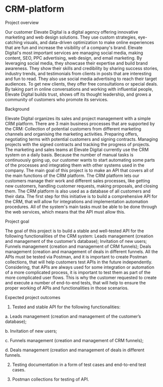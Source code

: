# CRM-platform
Project overview 

Our customer Elevate Digital is a digital agency offering innovative marketing and web design solutions. They use custom strategies, eye-catching visuals, and data-driven optimization to make online experiences that are fun and increase the visibility of a company's brand.
Elevate Digital's most important services are managing social media, making content, SEO, PPC advertising, web design, and email marketing. By leveraging social media, they showcase their expertise and build brand awareness. They show their skills and credibility by sharing success stories, industry trends, and testimonials from clients in posts that are interesting and fun to read. They also use social media advertising to reach their target audiences. To get new clients, they offer free consultations or special deals. By taking part in online conversations and working with influential people, Elevate Digital builds trust, shows off its thought leadership, and grows a community of customers who promote its services.

Background

Elevate Digital organizes its sales and project management with a simple CRM platform. There are 3 main business processes that are supported by the CRM:
Collection of potential customers from different marketing channels and organising the marketing activities.
Preparing offers, negotiating terms with potential customers and signing contracts.
Managing projects with the signed contracts and tracking the progress of projects.
The marketing and sales teams at Elevate Digital currently use the CRM system on a daily basis. Because the number of manual tasks is continuously going up, our customer wants to start automating some parts of the processes and integrating them with other systems used in the company.
The main goal of this project is to make an API that covers all of the main functions of the CRM platform. The CRM platform lets our customers manage their work and different sales processes, like getting new customers, handling customer requests, making proposals, and closing them. The CRM platform is also used as a database of all customers and their data. The first step for this initiative is to build a comprehensive API for the CRM, that will allow for integrations and implementation automation procedures. All of the system's main tasks must be able to be done through the web services, which means that the API must allow this.

Project goal

The goal of this project is to build a stable and well-tested API for the following functionalities of the CRM system:
Leads management (creation and management of the customer’s database);
Invitation of new users;
Funnels management (creation and management of CRM funnels);
Deals management (creation and management of deals in different funnels.
All the APIs must be tested via Postman, and it is important to create Postman collections, that will help customers test APIs in the future independently.
Considering, that APIs are always used for some integration or automation of a more complicated process, it is important to test them as part of the more complicated user flows. This is why the customer requested to create and execute a number of end-to-end tests, that will help to ensure the proper working of APIs and functionalities in those scenarios.

Expected project outcomes

1. Tested and stable API for the following functionalities:
   
  a. Leads management (creation and management of the customer’s database);
   
  b. Invitation of new users;

  c. Funnels management (creation and management of CRM funnels);

  d. Deals management (creation and management of deals in different funnels. 

2. Testing documentation in a form of test cases and end-to-end test cases.
   
4. Postman collections for testing of API.
